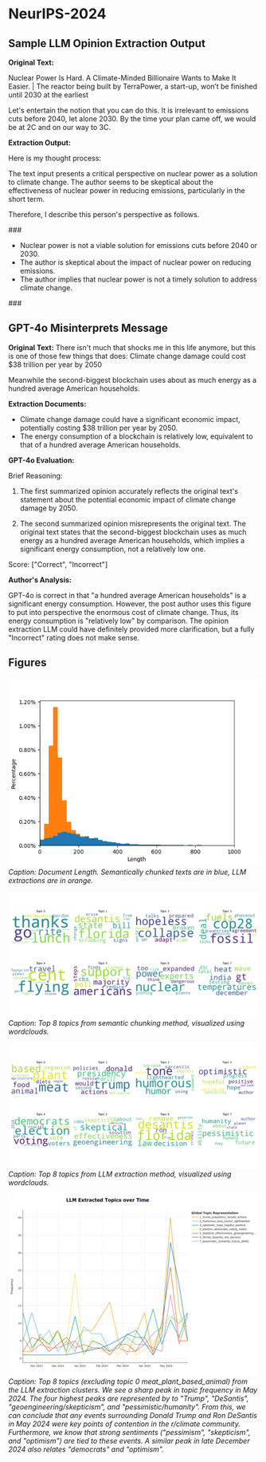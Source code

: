 # NeurIPS-2024

## Sample LLM Opinion Extraction Output
**Original Text:**

Nuclear Power Is Hard. A Climate-Minded Billionaire Wants to Make It Easier. | The reactor being built by TerraPower, a start-up, won’t be finished until 2030 at the earliest

Let's entertain the notion that you can do this.
It is irrelevant to emissions cuts before 2040, let alone 2030. By the time your plan came off, we would be at 2C and on our way to 3C.

**Extraction Output:**

Here is my thought process:

The text input presents a critical perspective on nuclear power as a solution to climate change. The author seems to be skeptical about the effectiveness of nuclear power in reducing emissions, particularly in the short term.

Therefore, I describe this person's perspective as follows.

\#\#\#
- Nuclear power is not a viable solution for emissions cuts before 2040 or 2030.
- The author is skeptical about the impact of nuclear power on reducing emissions.
- The author implies that nuclear power is not a timely solution to address climate change.

\#\#\#

## GPT-4o Misinterprets Message
**Original Text:**
There isn't much that shocks me in this life anymore, but this is one of those few things that does: Climate change damage could cost \$38 trillion per year by 2050

Meanwhile the second-biggest blockchain uses about as much energy as a hundred average American households.

**Extraction Documents:**
- Climate change damage could have a significant economic impact, potentially costing \$38 trillion per year by 2050.
- The energy consumption of a blockchain is relatively low, equivalent to that of a hundred average American households.

**GPT-4o Evaluation:**

Brief Reasoning:

1. The first summarized opinion accurately reflects the original text's statement about the potential economic impact of climate change damage by 2050.

2. The second summarized opinion misrepresents the original text. The original text states that the second-biggest blockchain uses as much energy as a hundred average American households, which implies a significant energy consumption, not a relatively low one.

Score: ["Correct", "Incorrect"]

**Author's Analysis:**

GPT-4o is correct in that "a hundred average American households" is a significant energy consumption. However, the post author uses this figure to put into perspective the enormous cost of climate change. Thus, its energy consumption is "relatively low" by comparison. The opinion extraction LLM could have definitely provided more clarification, but a fully "Incorrect" rating does not make sense. 

## Figures
![doc-len](figures/text-length.png)
*Caption: Document Length. Semantically chunked texts are in blue, LLM extractions are in orange.*

![seg-wordclouds](figures/seg-topic-wordclouds.png)
*Caption: Top 8 topics from semantic chunking method, visualized using wordclouds.*

![llm-wordclouds](figures/llm-topic-wordclouds.png)
*Caption: Top 8 topics from LLM extraction method, visualized using wordclouds.*

![topics-over-time](figures/topics-over-time.png)
*Caption: Top 8 topics (excluding topic 0 meat_plant_based_animal) from the LLM extraction clusters. We see a sharp peak in topic frequency in May 2024. The four highest peaks are represented by to "Trump", "DeSantis", "geoengineering/skepticism", and "pessimistic/humanity". From this, we can conclude that any events surrounding Donald Trump and Ron DeSantis in May 2024 were key points of contention in the r/climate community. Furthermore, we know that strong sentiments ("pessimism", "skepticism", and "optimism") are tied to these events. A similar peak in late December 2024 also relates "democrats" and "optimism".*